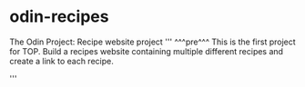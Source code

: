 # odin-recipes
The Odin Project: Recipe website project
'''
^^^pre^^^
This is the first project for TOP. 
Build a recipes website containing multiple different recipes and create a link to each recipe.

'''
